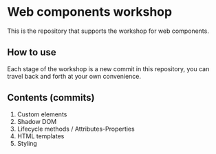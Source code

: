 # Web components workshop

This is the repository that supports the workshop for web components.

## How to use

Each stage of the workshop is a new commit in this repository, you can travel back and forth at your own convenience.

## Contents (commits)

1. Custom elements
1. Shadow DOM
1. Lifecycle methods / Attributes-Properties
1. HTML templates
1. Styling